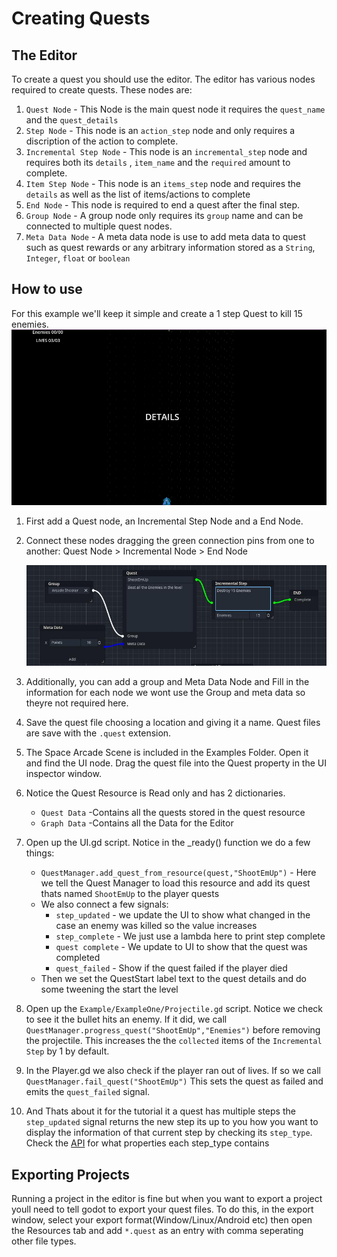 # Creating Quests

## The Editor

To create a quest you should use the editor. The editor has various nodes required to create quests. These nodes are:
1. `Quest Node` - This Node is the main quest node it requires the `quest_name` and the `quest_details`
2. `Step Node` - This node is an `action_step` node and only requires a discription of the action to complete.
3. `Incremental Step Node` - This node is an `incremental_step` node and requires both its `details` , `item_name` and the `required` amount to complete. 
4. `Item Step Node` - This node is an `items_step` node and requires the `details` as well as the list of items/actions to complete
5. `End Node` - This node is required to end a quest after the final step.
6. `Group Node` - A group node only requires its `group` name and can be connected to multiple quest nodes.
7. `Meta Data Node` - A meta data node is use to add meta data to quest such as quest rewards or any arbitrary information stored as a `String`, `Integer`, `float` or `boolean`

## How to use

For this example we'll keep it simple and create a 1 step Quest to kill 15 enemies.
![Arcade Shooter](arcade_shooter.png)
1. First add a Quest node, an Incremental Step Node and a End Node.
2. Connect these nodes dragging the green connection pins from one to another: Quest Node > Incremental Node > End Node

    ![Example Editor Quest](example_editor_quest.jpg)
3. Additionally, you can add a group and Meta Data Node and Fill in the information for each node we wont use the Group and meta data so theyre not required here.
4. Save the quest file choosing a location and giving it a name. Quest files are save with the `.quest` extension.
5. The Space Arcade Scene is included in the Examples Folder. Open it and find the UI node. Drag the quest file into the Quest property in the UI inspector window.
6. Notice the Quest Resource is Read only and has 2 dictionaries.
   - `Quest Data` -Contains all the quests stored in the quest resource
   - `Graph Data` -Contains all the Data for the Editor
7. Open up the UI.gd script. Notice in the _ready() function we do a few things:
    - `QuestManager.add_quest_from_resource(quest,"ShootEmUp")` - Here we tell the Quest Manager to load this resource and add its quest thats named `ShootEmUp` to the player quests
    - We also connect a few signals:
        - `step_updated` - we update the UI to show what changed in the case an enemy was killed so the value increases
        - `step_complete` - We just use a lambda here to print step complete
        - `quest complete` - We update to UI to show that the quest was completed
        - `quest_failed` - Show if the quest failed if the player died
    - Then we set the QuestStart label text to the quest details and do some tweening the start the level
8. Open up the `Example/ExampleOne/Projectile.gd` script. Notice we check to see it the bullet hits an enemy. If it did, we call `QuestManager.progress_quest("ShootEmUp","Enemies")` before removing the projectile. This increases the the `collected` items of the `Incremental Step` by 1 by default.
9. In the Player.gd we also check if the player ran out of lives. If so we call `QuestManager.fail_quest("ShootEmUp")` This sets the quest as failed and emits the `quest_failed` signal.
10. And Thats about it for the tutorial it a quest has multiple steps the `step_updated` signal returns the new step its up to you how you want to display the information of that current step by checking its `step_type`. Check the [API](Quest_Manager_API.md) for what properties each step_type contains 

## Exporting Projects

Running a project in the editor is fine but when you want to export a project youll need to tell godot to export your quest files. To do this, in the export window, select your export format(Window/Linux/Android etc) then open the Resources tab and add `*.quest` as an entry with comma seperating other file types.
